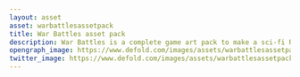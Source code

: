 ```yaml
---
layout: asset
asset: warbattlesassetpack
title: War Battles asset pack
description: War Battles is a complete game art pack to make a sci-fi RTS game in the style of the 16-bit console era.
opengraph_image: https://www.defold.com/images/assets/warbattlesassetpack-thumb.jpg
twitter_image: https://www.defold.com/images/assets/warbattlesassetpack-thumb.jpg
---
```


